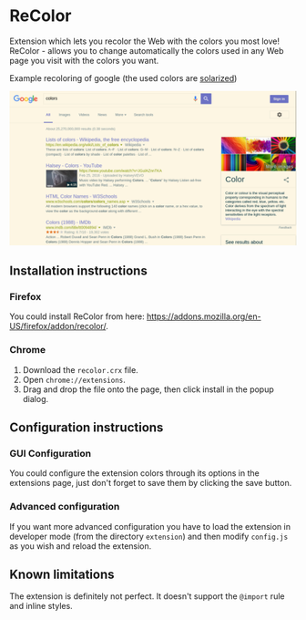 # ReColor
Extension which lets you recolor the Web with the colors you most love!  
ReColor - allows you to change automatically the colors used in any Web page you visit with the colors you want.

Example recoloring of google (the used colors are [solarized](http://ethanschoonover.com/solarized))

![](preview.png)

## Installation instructions
### Firefox
You could install ReColor from here: <https://addons.mozilla.org/en-US/firefox/addon/recolor/>.

### Chrome
1. Download the `recolor.crx` file.
2. Open `chrome://extensions`.
3. Drag and drop the file onto the page, then click install in the popup dialog.

## Configuration instructions
### GUI Configuration
You could configure the extension colors through its options in the extensions page,
just don't forget to save them by clicking the save button.

### Advanced configuration
If you want more advanced configuration you have to load the extension in
developer mode (from the directory `extension`) and then modify `config.js` as you wish
and reload the extension.

## Known limitations
The extension is definitely not perfect.
It doesn't support the `@import` rule and inline styles.

